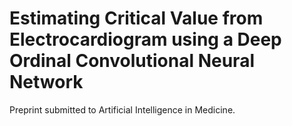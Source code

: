 # Estimating Critical Value from Electrocardiogram using a Deep Ordinal Convolutional Neural Network

Preprint submitted to Artificial Intelligence in Medicine.

